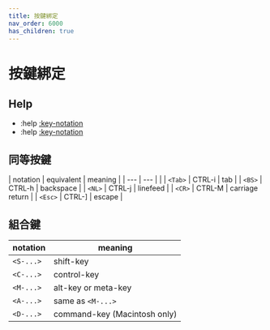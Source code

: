 ```yaml
---
title: 按鍵綁定
nav_order: 6000
has_children: true
---
```



# 按鍵綁定


## Help

* :help [:key-notation](https://neovim.io/doc/user/intro.html#key-notation)
* :help [:key-notation](https://vimhelp.org/intro.txt.html#key-notation)


## 同等按鍵

| notation | equivalent | meaning |
| --- | --- |  |
| `<Tab>` | CTRL-i | tab |
| `<BS>` | CTRL-h | backspace |
| `<NL>` | CTRL-j | linefeed |
| `<CR>` | CTRL-M | carriage return |
| `<Esc>` | CTRL-] | escape |


## 組合鍵


| notation | meaning |
| --- | --- |
| `<S-...>` | shift-key |
| `<C-...>` | control-key |
| `<M-...>` | alt-key or meta-key |
| `<A-...>` | same as `<M-...>` |
| `<D-...>` | command-key (Macintosh only) |
